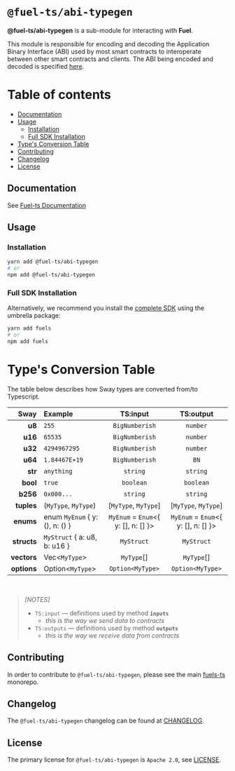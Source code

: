 # `@fuel-ts/abi-typegen`

**@fuel-ts/abi-typegen** is a sub-module for interacting with **Fuel**.

This module is responsible for encoding and decoding the Application Binary Interface (ABI) used by most smart contracts to interoperate between other smart contracts and clients. The ABI being encoded and decoded is specified [here](https://github.com/FuelLabs/fuel-specs/blob/master/specs/protocol/abi.md).

# Table of contents

- [Documentation](#documentation)
- [Usage](#usage)
  - [Installation](#installation)
  - [Full SDK Installation](#full-sdk-installation)
- [Type's Conversion Table](#types-conversion-table)
- [Contributing](#contributing)
- [Changelog](#changelog)
- [License](#license)

## Documentation

See [Fuel-ts Documentation](https://fuellabs.github.io/fuels-ts/packages/fuel-ts-abi-typegen/)

## Usage

### Installation

```sh
yarn add @fuel-ts/abi-typegen
# or
npm add @fuel-ts/abi-typegen
```

### Full SDK Installation

Alternatively, we recommend you install the [complete SDK](https://github.com/FuelLabs/fuels-ts) using the umbrella package:

```sh
yarn add fuels
# or
npm add fuels
```

# Type's Conversion Table

The table below describes how Sway types are converted from/to Typescript.

|        Sway | Example                        |              TS:input               |              TS:output              |
| ----------: | :----------------------------- | :---------------------------------: | :---------------------------------: |
|      **u8** | `255`                          |           `BigNumberish`            |              `number`               |
|     **u16** | `65535`                        |           `BigNumberish`            |              `number`               |
|     **u32** | `4294967295`                   |           `BigNumberish`            |              `number`               |
|     **u64** | `1.84467E+19 `                 |           `BigNumberish`            |                `BN`                 |
|     **str** | `anything`                     |              `string`               |              `string`               |
|    **bool** | `true`                         |              `boolean`              |              `boolean`              |
|    **b256** | `0x000...`                     |              `string`               |              `string`               |
|  **tuples** | (`MyType`, `MyType`)           |        [`MyType`, `MyType`]         |        [`MyType`, `MyType`]         |
|   **enums** | enum `MyEnum` { y: (), n: () } | `MyEnum` = `Enum`<{ y: [], n: [] }> | `MyEnum` = `Enum`<{ y: [], n: [] }> |
| **structs** | `MyStruct` { a: u8, b: u16 }   |             `MyStruct`              |             `MyStruct`              |
| **vectors** | Vec<`MyType`>                  |             `MyType`[]              |             `MyType`[]              |
| **options** | Option<`MyType`>               |          `Option<MyType>`           |          `Option<MyType>`           |

<br/>

> _[NOTES]_
>
> - `TS:input` — definitions used by method **`inputs`**
>   - _this is the way we send data to contracts_
> - `TS:outputs` — definitions used by method **`outputs`**
>   - _this is the way we receive data from contracts_

## Contributing

In order to contribute to `@fuel-ts/abi-typegen`, please see the main [fuels-ts](https://github.com/FuelLabs/fuels-ts) monorepo.

## Changelog

The `@fuel-ts/abi-typegen` changelog can be found at [CHANGELOG](./CHANGELOG.md).

## License

The primary license for `@fuel-ts/abi-typegen` is `Apache 2.0`, see [LICENSE](./LICENSE).
